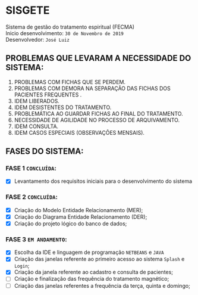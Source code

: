 # SISGETE

Sistema de gestão do tratamento espiritual (FECMA) <br/>
Inicio desenvolvimento: `30 de Novembro de 2019` <br/>
Desenvolvedor:  `José Luiz` <br/>

## PROBLEMAS QUE LEVARAM A NECESSIDADE DO SISTEMA:
1. PROBLEMAS COM FICHAS QUE SE PERDEM.
2. PROBLEMAS COM DEMORA NA SEPARAÇÃO DAS FICHAS DOS PACIENTES FREQUENTES .
3. IDEM LIBERADOS.
4. IDEM DESISTENTES DO TRATAMENTO.
5. PROBLEMÁTICA AO GUARDAR FICHAS AO FINAL DO TRATAMENTO.
6. NECESSIDADE DE AGILIDADE NO PROCESSO DE ARQUIVAMENTO.
7. IDEM CONSULTA.
8. IDEM CASOS ESPECIAIS (OBSERVAÇÕES MENSAIS).

## FASES DO SISTEMA:

### FASE 1 `CONCLUÍDA`:
- [x] Levantamento dos requisitos iniciais para o desenvolvimento do sistema</br>

### FASE 2 `CONCLUÍDA`:
- [x] Criação do Modelo Entidade Relacionamento (MER);</br>
- [x] Criação do Diagrama Entidade Relacionamento (DER);</br>
- [x] Criação do projeto lógico do banco de dados;</br>

### FASE 3 `EM ANDAMENTO`:
- [x] Escolha da IDE e linguagem de programação `NETBEANS` e `JAVA`</br>
- [x] Criação das janelas referente ao primeiro acesso ao sistema `Splash` e `Login`;</br>
- [x] Criação da janela referente ao cadastro e consulta de pacientes;</br>
- [ ] Criação e finalização das frequência do tratamento magnético;<br/>
- [ ] Criação das janelas referentes a frequência da terça, quinta e domingo;<br/>
